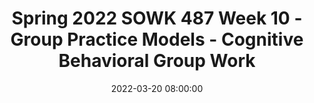 ---
layout: single_presentation
name: spring-2022-sowk-487-week-10-group-practice-models-cognitive-behavioral-group-work.md
title: "Spring 2022 SOWK 487 Week 10 - Group Practice Models - Cognitive Behavioral Group Work"
date:  2022-03-20 08:00:00
presentation_id: dBGfln
permalink: /dBGfln/
redirect_from:
  - /presentations/dBGfln/spring-2022-sowk-487-week-10-group-practice-models-cognitive-behavioral-group-work
slides: 
  - slide_name: deck-8089-large-0.jpeg
    slide_text: >
      <p>Group Practice Models Cognitive Behavioral Group Work
      Jacob Campbell, LICSW Heritage University Spring 2022 SOWK 487</p>
      
  - slide_name: deck-8089-large-1.jpeg
    slide_text: >
      
  - slide_name: deck-8089-large-2.jpeg
    slide_text: >
      <p>Agenda
      Group Intervention Pitch Curriculum used with cognitive-behavioral group work Phases of the group process Implementation of a group
      Jacob Campbell, LICSW at Heritage University for SOWK 487 Spring 2022</p>
      
  - slide_name: deck-8089-large-3.jpeg
    slide_text: >
      <p>Assignment 03a Group Intervention Pitch Each group will make a short informal pitch for the group they plan to facilitate. As a group, students will share with their classmates their plan to implement their group (i.e., when and where) and the content they will do for their groups. These presentations should not be longer than ve minutes.
      fi
      Photo by Sven de Koe on Unsplash</p>
      
  - slide_name: deck-8089-large-4.jpeg
    slide_text: >
      <p>Cognitive Behavioral Therapy
      Thoughts
      Negative interpretations of thoughts Patters of behavior that reinforce distorted thinking Develop alternate ways of thinking
      Behavior
      Feelings
      Jacob Campbell, LICSW at Heritage University for SOWK 487 Spring 2022</p>
      
  - slide_name: deck-8089-large-5.jpeg
    slide_text: >
      <p>CognitiveBehavioral Group Work
      Jacob Campbell, LICSW at Heritage University for SOWK 487 Spring 2022</p>
      
  - slide_name: deck-8089-large-6.jpeg
    slide_text: >
      <p>Example Group Curricula
      Aggression Replacement Training Jacob Campbell, LICSW at Heritage University for SOWK 487 Spring 2022</p>
      
  - slide_name: deck-8089-large-7.jpeg
    slide_text: >
      <p>Therapeutic Procedures The Buddy System Group Exercises Multiple Modeling Group Feedback Group Brainstorming Mutual Reinforcement Jacob Campbell, LICSW at Heritage University for SOWK 487 Spring 2022</p>
      
  - slide_name: deck-8089-large-8.jpeg
    slide_text: >
      <p>Phases of CognitiveBehavioral Group Work Beginning the Group Motivational Enhancement Phase Assessment Phase Intervention Phase Generalization Phase Jacob Campbell, LICSW at Heritage University for SOWK 487 Spring 2022</p>
      
  - slide_name: deck-8089-large-9.jpeg
    slide_text: >
      <p>Phases of CognitiveBehavioral Group Work Beginning the Group
      Motivational Enhancement Phase
      Assessment Phase
      Intervention Phase
      Generalization Phase
      Orientation Cohesion
      Jacob Campbell, LICSW at Heritage University for SOWK 487 Spring 2022</p>
      
  - slide_name: deck-8089-large-10.jpeg
    slide_text: >
      <p>Phases of CognitiveBehavioral Group Work Beginning the Group
      Motivational Enhancement Phase
      Assessment Phase
      Intervention Phase
      Generalization Phase
      Reluctance to speak
      Setting themselves apart
      Anger about being in treatment
      Speaking only to the group worker
      Denial of any serious problems
      Unwilling to provide self disclosure
      Jacob Campbell, LICSW at Heritage University for SOWK 487 Spring 2022</p>
      
  - slide_name: deck-8089-large-11.jpeg
    slide_text: >
      <p>Phases of CognitiveBehavioral Group Work Beginning the Group
      Motivational Enhancement Phase
      Assessment Phase
      Intervention Phase
      Generalization Phase
      Normalizing ambivalence Supporting self-ef cacy Contrasting costs and bene ts of changing or resolving problems Eliciting and reinforcing selfmotivational statements
      Avoiding argumentations and early confrontation Providing clear advice Delivering continued feedback
      Removing barriers to treatment fi
      fi
      Jacob Campbell, LICSW at Heritage University for SOWK 487 Spring 2022</p>
      
  - slide_name: deck-8089-large-12.jpeg
    slide_text: >
      <p>Phases of CognitiveBehavioral Group Work Beginning the Group
      Motivational Enhancement Phase
      Assessment Phase
      Intervention Phase
      Generalization Phase
      Gathering background information Using assessment tools Doing goal setting
      Jacob Campbell, LICSW at Heritage University for SOWK 487 Spring 2022</p>
      
  - slide_name: deck-8089-large-13.jpeg
    slide_text: >
      <p>Grounding Techniques Accessibility Focused outward Broad Stay neutral Present focused Not relaxation training Scaling</p>
      
  - slide_name: deck-8089-large-14.jpeg
    slide_text: >
      <p>Phases of CognitiveBehavioral Group Work Beginning the Group
      Motivational Enhancement Phase
      Assessment Phase
      Orient to systematic problem solving Identifying and de ning the problem and resources Generating alternative solutions
      Intervention Phase
      Generalization Phase
      Systematic Problem Solving
      Evaluating and selecting best set of solutions Preparing for implementation, and evaluating outcomes
      fi
      Jacob Campbell, LICSW at Heritage University for SOWK 487 Spring 2022</p>
      
  - slide_name: deck-8089-large-15.jpeg
    slide_text: >
      <p>Phases of CognitiveBehavioral Group Work Beginning the Group
      Motivational Enhancement Phase
      Group Members
      Assessment Phase
      Intervention Phase
      Generalization Phase
      Modeling Methods
      Group Worker
      Special Guests
      Jacob Campbell, LICSW at Heritage University for SOWK 487 Spring 2022</p>
      
  - slide_name: deck-8089-large-16.jpeg
    slide_text: >
      <p>Phases of CognitiveBehavioral Group Work Beginning the Group
      Motivational Enhancement Phase
      Assessment Phase
      Intervention Phase
      Generalization Phase
      Cognitive Change Methods
      Self-Centered Thinking Assuming the Worst Blaming Others Minimizing / Mislabeling
      Jacob Campbell, LICSW at Heritage University for SOWK 487 Spring 2022</p>
      
  - slide_name: deck-8089-large-17.jpeg
    slide_text: >
      <p>Phases of CognitiveBehavioral Group Work Beginning the Group
      Motivational Enhancement Phase
      Assessment Phase
      Intervention Phase
      Generalization Phase
      Community Interventions
      Jacob Campbell, LICSW at Heritage University for SOWK 487 Spring 2022</p>
      
  - slide_name: deck-8089-large-18.jpeg
    slide_text: >
      <p>Phases of CognitiveBehavioral Group Work Beginning the Group
      Motivational Enhancement Phase
      Assessment Phase
      Guided Group Exposure
      Intervention Phase
      Generalization Phase
      Other
      Relationship Enhancement Methods
      Relaxation Methods Operant Methods
      Small-Group Practice Procedures
      Jacob Campbell, LICSW at Heritage University for SOWK 487 Spring 2022</p>
      
  - slide_name: deck-8089-large-19.jpeg
    slide_text: >
      <p>Phases of CognitiveBehavioral Group Work Beginning the Group
      Motivational Enhancement Phase
      Assessment Phase
      Intervention Phase
      Generalization Phase
      Jacob Campbell, LICSW at Heritage University for SOWK 487 Spring 2022</p>
      
  - slide_name: deck-8089-large-20.jpeg
    slide_text: >
      <p>Developing Your Own Curriculum Objectives Planned content Short descriptions In-depth details Verbatim discussion Tasks or roles Jacob Campbell, LICSW at Heritage University for SOWK 487 Spring 2022</p>
      
  - slide_name: deck-8089-large-21.jpeg
    slide_text: >
      <p>Practice Facilitating a Group Practice Facilitating a Group
      Jacob Campbell, LICSW at Heritage University for SOWK 487 Spring 2022</p>
      
presentation_description: >
  <p>Week 10, we get the opportunity to continue talking about the two main types of therapeutic groups; looking at groups that work from a cognitive-behavioral framework is a foundation for many therapeutic groups and individual clinician’s practices. To help provide context, we will be reviewing several different curricula during class.</p>
  <p>The agenda for this week is as follows:</p>
  <ul>
  <li>Group Intervention Pitch</li>
  <li>Curriculum used with cognitive-behavioral group work</li>
  <li>Phases of the group process</li>
  <li>Implementation of CBGW group</li>
  </ul>
  
downloadable_slides: deck-8089.pdf
slides_count: 22
header:
  teaser: deck-8089-thumb-0.jpeg
presentation_video:
location: "Heritage University"
tags:
  - Heritage University
  - BASW Program
  - SOWK 487w
---